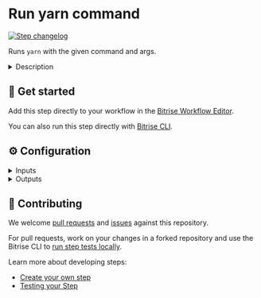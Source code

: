 # Run yarn command

[![Step changelog](https://shields.io/github/v/release/bitrise-community/steps-yarn?include_prereleases&label=changelog&color=blueviolet)](https://github.com/bitrise-community/steps-yarn/releases)

Runs `yarn` with the given command and args.

<details>
<summary>Description</summary>


Yarn is a package manager that is compatible with the npm registry. Download your app's dependencies via yarn by using this Step.

### Configuring the Step

To use the Step, you need to configure your dependencies in your `package.json` file.

1. Set a command in **The yarn command to run** input.

   If you leave the input blank, the Step will simply install your dependencies. You can find the other available command in [yarn's documentation](https://yarnpkg.com/lang/en/docs/cli/).

1. Set the arguments in the **Arguments for running yarn commands** input.

   You can specify multiple arguments. Check out the available arguments for each command in yarn's documentation.

You can also cache the contents of the node_modules directory by setting the **Cache node_modules** input to `yes`.

### Troubleshooting

If the Step fails, run it again with verbose logging enabled. To do so, set the **Enable verbose logging** input to `yes`. Doing so allows yarn to output more information about the command you ran.

Make sure your commands and arguments are correct, and that your packages are correctly defined in the `package.json` file.

### Useful links

[Getting started with React Native apps](https://devcenter.bitrise.io/getting-started/getting-started-with-react-native-apps/)
[Running Detox tests on Bitrise](https://devcenter.bitrise.io/testing/running-detox-tests-on-bitrise/)

### Related Steps

[Run Cocoapods install](https://www.bitrise.io/integrations/steps/cocoapods-install)
[Run npm command](https://www.bitrise.io/integrations/steps/npm)
</details>

## 🧩 Get started

Add this step directly to your workflow in the [Bitrise Workflow Editor](https://devcenter.bitrise.io/steps-and-workflows/steps-and-workflows-index/).

You can also run this step directly with [Bitrise CLI](https://github.com/bitrise-io/bitrise).

## ⚙️ Configuration

<details>
<summary>Inputs</summary>

| Key | Description | Flags | Default |
| --- | --- | --- | --- |
| `workdir` | Working directory of the step. You can leave it empty to not change it.  |  | `$BITRISE_SOURCE_DIR` |
| `command` | Specify the command to run with `yarn`. For example `add`. Leave it blank to install dependencies.  |  |  |
| `args` | Arguments are added to the `yarn` command. You can specify multiple arguments, separated by a space character. For example `react` or `-dev` |  |  |
| `cache_local_deps` | Select if the contents of node_modules directory should be cached.  `yes`: Mark local dependencies to be cached. `no`: Do not use cache.  All node_modules folders (recursively) located under the working directory will be cached. | required | `no` |
| `verbose_log` | Choose if debug logging is enabled.  | required | `no` |
</details>

<details>
<summary>Outputs</summary>
There are no outputs defined in this step
</details>

## 🙋 Contributing

We welcome [pull requests](https://github.com/bitrise-community/steps-yarn/pulls) and [issues](https://github.com/bitrise-community/steps-yarn/issues) against this repository.

For pull requests, work on your changes in a forked repository and use the Bitrise CLI to [run step tests locally](https://devcenter.bitrise.io/bitrise-cli/run-your-first-build/).

Learn more about developing steps:

- [Create your own step](https://devcenter.bitrise.io/contributors/create-your-own-step/)
- [Testing your Step](https://devcenter.bitrise.io/contributors/testing-and-versioning-your-steps/)
